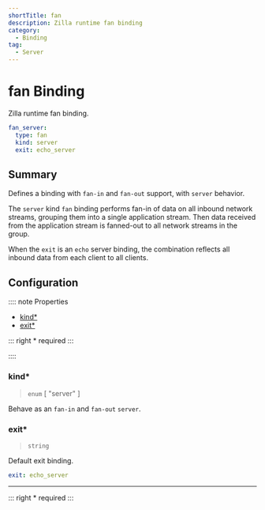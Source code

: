 ```yaml
---
shortTitle: fan 
description: Zilla runtime fan binding
category:
  - Binding
tag:
  - Server
---
```


# fan Binding

Zilla runtime fan binding.

```yaml {2}
fan_server:
  type: fan
  kind: server
  exit: echo_server
```

## Summary

Defines a binding with `fan-in` and `fan-out` support, with `server` behavior.

The `server` kind `fan` binding performs fan-in of data on all inbound network streams, grouping them into a single application stream. Then data received from the application stream is fanned-out to all network streams in the group.

When the `exit` is an `echo` server binding, the combination reflects all inbound data from each client to all clients.

## Configuration

:::: note Properties

- [kind\*](#kind)
- [exit\*](#exit)

::: right
\* required
:::

::::

### kind\*

> `enum` [ "server" ]

Behave as an `fan-in` and `fan-out` `server`.

### exit\*

> `string`

Default exit binding.

```yaml
exit: echo_server
```

---

::: right
\* required
:::
